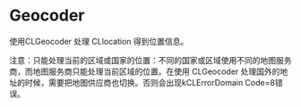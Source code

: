 # Geocoder
 使用CLGeocoder 处理 CLlocation 得到位置信息。
 
 注意：只能处理当前的区域或国家的位置：不同的国家或区域使用不同的地图服务商，而地图服务商只能处理当前区域的位置。在使用 CLGeocoder 处理国外的地址的时候，需要把地图供应商也切换。否则会出现kCLErrorDomain Code=8错误。
